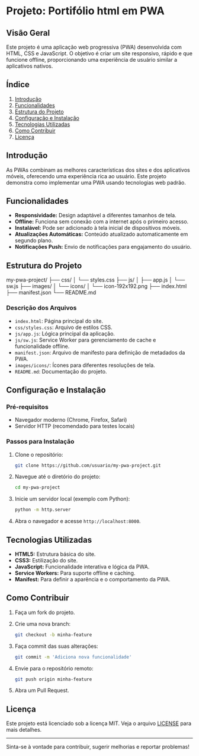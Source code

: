# Projeto: Portifólio html em PWA

## Visão Geral

Este projeto é uma aplicação web progressiva (PWA) desenvolvida com HTML, CSS e JavaScript. O objetivo é criar um site responsivo, rápido e que funcione offline, proporcionando uma experiência de usuário similar a aplicativos nativos.

## Índice

1. [Introdução](#introdução)
2. [Funcionalidades](#funcionalidades)
3. [Estrutura do Projeto](#estrutura-do-projeto)
4. [Configuração e Instalação](#configuração-e-instalação)
5. [Tecnologias Utilizadas](#tecnologias-utilizadas)
6. [Como Contribuir](#como-contribuir)
7. [Licença](#licença)

## Introdução

As PWAs combinam as melhores características dos sites e dos aplicativos móveis, oferecendo uma experiência rica ao usuário. Este projeto demonstra como implementar uma PWA usando tecnologias web padrão.

## Funcionalidades

- **Responsividade:** Design adaptável a diferentes tamanhos de tela.
- **Offline:** Funciona sem conexão com a internet após o primeiro acesso.
- **Instalável:** Pode ser adicionado à tela inicial de dispositivos móveis.
- **Atualizações Automáticas:** Conteúdo atualizado automaticamente em segundo plano.
- **Notificações Push:** Envio de notificações para engajamento do usuário.

## Estrutura do Projeto

my-pwa-project/
├── css/
│ └── styles.css
├── js/
│ ├── app.js
│ └── sw.js
├── images/
│ └── icons/
│ └── icon-192x192.png
├── index.html
├── manifest.json
└── README.md

### Descrição dos Arquivos

- `index.html`: Página principal do site.
- `css/styles.css`: Arquivo de estilos CSS.
- `js/app.js`: Lógica principal da aplicação.
- `js/sw.js`: Service Worker para gerenciamento de cache e funcionalidade offline.
- `manifest.json`: Arquivo de manifesto para definição de metadados da PWA.
- `images/icons/`: Ícones para diferentes resoluções de tela.
- `README.md`: Documentação do projeto.

## Configuração e Instalação

### Pré-requisitos

- Navegador moderno (Chrome, Firefox, Safari)
- Servidor HTTP (recomendado para testes locais)

### Passos para Instalação

1. Clone o repositório:

    ```bash
    git clone https://github.com/usuario/my-pwa-project.git
    ```

2. Navegue até o diretório do projeto:

    ```bash
    cd my-pwa-project
    ```

3. Inicie um servidor local (exemplo com Python):

    ```bash
    python -m http.server
    ```

4. Abra o navegador e acesse `http://localhost:8000`.

## Tecnologias Utilizadas

- **HTML5:** Estrutura básica do site.
- **CSS3:** Estilização do site.
- **JavaScript:** Funcionalidade interativa e lógica da PWA.
- **Service Workers:** Para suporte offline e caching.
- **Manifest:** Para definir a aparência e o comportamento da PWA.

## Como Contribuir

1. Faça um fork do projeto.
2. Crie uma nova branch:

    ```bash
    git checkout -b minha-feature
    ```

3. Faça commit das suas alterações:

    ```bash
    git commit -m 'Adiciona nova funcionalidade'
    ```

4. Envie para o repositório remoto:

    ```bash
    git push origin minha-feature
    ```

5. Abra um Pull Request.

## Licença

Este projeto está licenciado sob a licença MIT. Veja o arquivo [LICENSE](LICENSE) para mais detalhes.

---

Sinta-se à vontade para contribuir, sugerir melhorias e reportar problemas!

